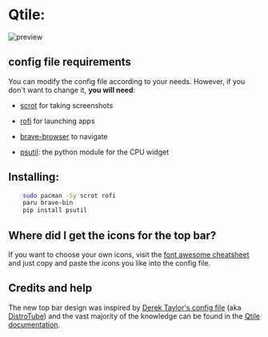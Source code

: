 # Qtile:
![preview](https://github.com/MaxiFtt/mydotfiles/tree/main/qtile/preview.jpg "Preview")
## config file requirements

You can modify the config file according to your needs. However, if you don't want to change it, **you will need**:

* [scrot](https://www.tecmint.com/take-screenshots-in-linux-using-scrot/) for taking screenshots

* [rofi](https://linuxconfig.org/how-to-use-and-install-rofi-on-linux-tutorial) for launching apps

* [brave-browser](https://brave.com/) to navigate

* [psutil](https://pypi.org/project/psutil/): the python module for the CPU widget

## Installing:

```bash
    sudo pacman -Sy scrot rofi
    paru brave-bin
    pip install psutil
```


## Where did I get the icons for the top bar?

If you want to choose your own icons, visit the [font awesome cheatsheet](https://fontawesome.com/v4.7/cheatsheet/) and just copy and paste the icons you like into the config file.

## Credits and help
The new top bar design was inspired by [Derek Taylor's config file](https://gitlab.com/dwt1/dotfiles/-/blob/master/.config/qtile/config.py) (aka [DistroTube](https://www.youtube.com/c/DistroTube)) and the vast majority of the knowledge can be found in the [Qtile documentation](http://docs.qtile.org/en/stable/).
